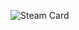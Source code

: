 ![Steam Card](https://card.yuy1n.io/card/76561198267381956/dark,en,badge,group,badges,games,screenshots)
